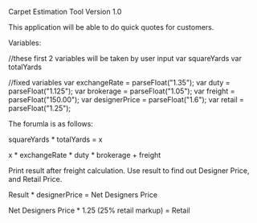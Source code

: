 Carpet Estimation Tool Version 1.0

This application will be able to do quick quotes for customers.

Variables:

//these first 2 variables will be taken by user input
var squareYards 
var totalYards 

//fixed variables
var exchangeRate = parseFloat("1.35");
var duty = parseFloat("1.125");
var brokerage = parseFloat("1.05");
var freight = parseFloat("150.00");
var designerPrice = parseFloat("1.6");
var retail = parseFloat("1.25");

The forumla is as follows: 

squareYards * totalYards = x

x * exchangeRate * duty * brokerage + freight

Print result after freight calculation. Use result to find out Designer Price, and Retail Price.

Result * designerPrice = Net Designers Price

Net Designers Price * 1.25 (25% retail markup) = Retail


